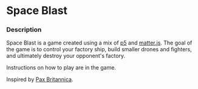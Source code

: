 # Space Blast

### Description
Space Blast is a game created using a mix of [p5](https://p5js.org/) and [matter.js](https://brm.io/matter-js/). The goal of the game is to control your factory ship, build smaller drones and fighters, and ultimately destroy your opponent's factory.

Instructions on how to play are in the game.

Inspired by [Pax Britannica](https://github.com/henkboom/pax-britannica).

